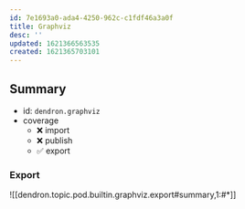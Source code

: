 ```yaml
---
id: 7e1693a0-ada4-4250-962c-c1fdf46a3a0f
title: Graphviz
desc: ''
updated: 1621366563535
created: 1621365703101
---
```


## Summary
- id: `dendron.graphviz`
- coverage
  - ❌ import
  - ❌ publish
  - ✅ export

### Export

![[dendron.topic.pod.builtin.graphviz.export#summary,1:#*]]